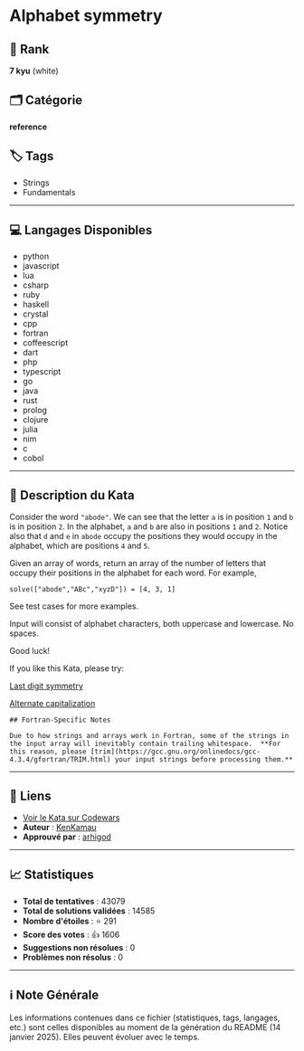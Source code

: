 # Alphabet symmetry

## 🏅 Rank
**7 kyu** (white)

## 🗂️ Catégorie
**reference**

## 🏷️ Tags
- Strings
- Fundamentals

---

## 💻 Langages Disponibles
- python
- javascript
- lua
- csharp
- ruby
- haskell
- crystal
- cpp
- fortran
- coffeescript
- dart
- php
- typescript
- go
- java
- rust
- prolog
- clojure
- julia
- nim
- c
- cobol

---

## 📜 Description du Kata

Consider the word `"abode"`. We can see that the letter `a` is in position `1` and `b` is in position `2`. In the alphabet, `a` and `b` are also in positions `1` and `2`. Notice also that `d` and `e` in `abode` occupy the positions they would occupy in the alphabet, which are positions `4` and `5`. 

Given an array of words, return an array of the number of letters that occupy their positions in the alphabet for each word. For example,
```
solve(["abode","ABc","xyzD"]) = [4, 3, 1]
```
See test cases for more examples.

Input will consist of alphabet characters, both uppercase and lowercase. No spaces.

Good luck!

If you like this Kata, please try: 

[Last digit symmetry](https://www.codewars.com/kata/59a9466f589d2af4c50001d8)

[Alternate capitalization](https://www.codewars.com/kata/59cfc000aeb2844d16000075)

~~~if:fortran
## Fortran-Specific Notes

Due to how strings and arrays work in Fortran, some of the strings in the input array will inevitably contain trailing whitespace.  **For this reason, please [trim](https://gcc.gnu.org/onlinedocs/gcc-4.3.4/gfortran/TRIM.html) your input strings before processing them.**
~~~

---

## 🔗 Liens
- [Voir le Kata sur Codewars](https://www.codewars.com/kata/59d9ff9f7905dfeed50000b0)
- **Auteur** : [KenKamau](https://www.codewars.com/users/KenKamau)
- **Approuvé par** : [arhigod](https://www.codewars.com/users/arhigod)

---

## 📈 Statistiques
- **Total de tentatives** : 43079
- **Total de solutions validées** : 14585
- **Nombre d'étoiles** : ⭐ 291
- **Score des votes** : 👍 1606
- **Suggestions non résolues** : 0
- **Problèmes non résolus** : 0

---

## ℹ️ Note Générale
Les informations contenues dans ce fichier (statistiques, tags, langages, etc.) sont celles disponibles au moment de la génération du README (14 janvier 2025). Elles peuvent évoluer avec le temps.
